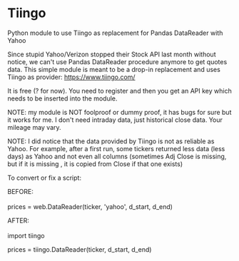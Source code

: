 # Tiingo
Python module to use Tiingo as replacement for Pandas DataReader with Yahoo

Since stupid Yahoo/Verizon stopped their Stock API last month without notice, we can't use Pandas DataReader procedure anymore to get quotes data.
This simple module is meant to be a drop-in replacement and uses Tiingo as provider: https://www.tiingo.com/

It is free (? for now). You need to register and then you get an API key which needs to be inserted into the module.

NOTE: my module is NOT foolproof or dummy proof, it has bugs for sure but it works for me. I don't need intraday data, just historical close data. Your mileage may vary.

NOTE: I did notice that the data provided by Tiingo is not as reliable as Yahoo. For example, after a first run, some tickers returned less data (less days) as Yahoo and not even all columns (sometimes Adj Close is missing, but if it is missing , it is copied from Close if that one exists)

To convert or fix a script:

BEFORE:<BR><BR>
 prices = web.DataReader(ticker, 'yahoo', d_start, d_end)
 
AFTER:<BR><BR>
 import tiingo
 
 prices = tiingo.DataReader(ticker, d_start, d_end)
